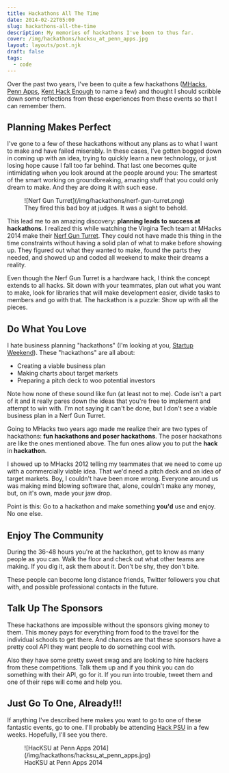 ```yaml
---
title: Hackathons All The Time
date: 2014-02-22T05:00
slug: hackathons-all-the-time
description: My memories of hackathons I've been to thus far.
cover: /img/hackathons/hacksu_at_penn_apps.jpg
layout: layouts/post.njk
draft: false
tags:
  - code
---
```


Over the past two years, I've been to quite a few hackathons
([MHacks](http://www.mhacks.org/), [Penn Apps](http://2014s.pennapps.com/),
[Kent Hack Enough](http://hacksu.cs.kent.edu/khe2013/) to name a few) and
thought I should scribble down some reflections from these experiences from
these events so that I can remember them.

## Planning Makes Perfect

I've gone to a few of these hackathons without any plans as to what I want to
make and have failed miserably. In these cases, I've gotten bogged down in
coming up with an idea, trying to quickly learn a new technology, or just losing
hope cause I fall too far behind. That last one becomes quite intimidating when
you look around at the people around you: The smartest of the smart working on
groundbreaking, amazing stuff that you could only dream to make. And they are
doing it with such ease.

<figure className="pull-right">
  ![Nerf Gun Turret](/img/hackathons/nerf-gun-turret.png)
  <figcaption>They fired this bad boy at judges. It was a sight to behold.</figcaption>
</figure>

This lead me to an amazing discovery: **planning leads to success at
hackathons**. I realized this while watching the Virgina Tech team at MHacks
2014 make their [Nerf Gun
Turret](http://mhackswinter2014.challengepost.com/submissions/20138-enough-said).
They could not have made this thing in the time constraints without having
a solid plan of what to make before showing up. They figured out what they
wanted to make, found the parts they needed, and showed up and coded all weekend
to make their dreams a reality.

Even though the Nerf Gun Turret is a hardware hack, I think the concept extends
to all hacks. Sit down with your teammates, plan out what you want to make, look
for libraries that will make development easier, divide tasks to members and go
with that. The hackathon is a puzzle: Show up with all the pieces.

<!-- excerpt -->

## Do What You Love

I hate business planning "hackathons" (I'm looking at you, [Startup
Weekend](http://startupweekend.org/)). These "hackathons" are all about:

* Creating a viable business plan
* Making charts about target markets
* Preparing a pitch deck to woo potential investors

Note how none of these sound like fun (at least not to me). Code isn't
a part of it and it really pares down the ideas that you're free to implement
and attempt to win with. I'm not saying it can't be done, but I don't see
a viable business plan in a Nerf Gun Turret.

Going to MHacks two years ago made me realize their are two types of hackathons:
**fun hackathons and poser hackathons**. The poser hackathons are like the ones
mentioned above. The fun ones allow you to put the **hack** in **hackathon**.

I showed up to MHacks 2012 telling my teammates that we need to come up with
a commercially viable idea. That we'd need a pitch deck and an idea of target
markets. Boy, I couldn't have been more wrong. Everyone around us was making
mind blowing software that, alone, couldn't make any money, but, on it's own,
made your jaw drop.

Point is this: Go to a hackathon and make something **you'd** use and enjoy.
No one else.

## Enjoy The Community

During the 36-48 hours you're at the hackathon, get to know as many people as
you can. Walk the floor and check out what other teams are making. If you dig
it, ask them about it. Don't be shy, they don't bite.

These people can become long distance friends, Twitter followers you chat with,
and possible professional contacts in the future.

## Talk Up The Sponsors

These hackathons are impossible without the sponsors giving money to them. This
money pays for everything from food to the travel for the individual schools to
get there. And chances are that these sponsors have a pretty cool API they want
people to do something cool with.

Also they have some pretty sweet swag and are looking to hire hackers from these
competitions. Talk them up and if you think you can do something with their API,
go for it. If you run into trouble, tweet them and one of their reps will come
and help you.

## Just Go To One, Already!!!

If anything I've described here makes you want to go to one of these fantastic
events, go to one. I'll probably be attending [Hack PSU](http://www.hackpsu.com/)
in a few weeks. Hopefully, I'll see you there.

<figure className="center">
    ![HacKSU at Penn Apps 2014](/img/hackathons/hacksu_at_penn_apps.jpg)
    <figcaption>HacKSU at Penn Apps 2014</figcaption>
</figure>
